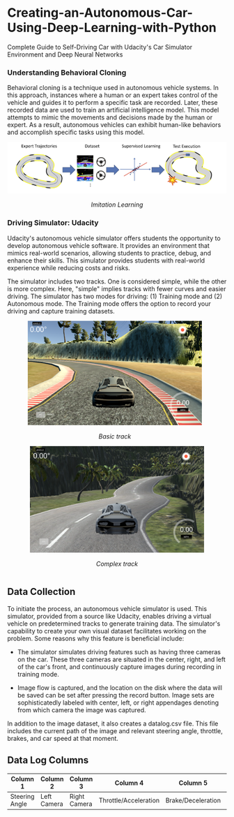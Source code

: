 # Creating-an-Autonomous-Car-Using-Deep-Learning-with-Python
Complete Guide to Self-Driving Car with Udacity's Car Simulator Environment and Deep Neural Networks
### Understanding Behavioral Cloning

Behavioral cloning is a technique used in autonomous vehicle systems. In this approach, instances where a human or an expert takes control of the vehicle and guides it to perform a specific task are recorded. Later, these recorded data are used to train an artificial intelligence model. This model attempts to mimic the movements and decisions made by the human or expert. As a result, autonomous vehicles can exhibit human-like behaviors and accomplish specific tasks using this model.
<div align="center">
  <img src="images/Resim58.PNG" alt="Imitation Learning">
  <p><em>Imitation Learning</em></p>
</div>

### Driving Simulator: Udacity
Udacity's autonomous vehicle simulator offers students the opportunity to develop autonomous vehicle software. It provides an environment that mimics real-world scenarios, allowing students to practice, debug, and enhance their skills. This simulator provides students with real-world experience while reducing costs and risks.

The simulator includes two tracks. One is considered simple, while the other is more complex. Here, "simple" implies tracks with fewer curves and easier driving. The simulator has two modes for driving: (1) Training mode and (2) Autonomous mode. The Training mode offers the option to record your driving and capture training datasets.
<div align="center">
  <div style="display: inline-block; margin-right: 10px;">
    <img src="images/Resim61.PNG" alt="Result1" width="400">
    <p><em>Basic track</em></p>
  </div>
  <div style="display: inline-block;">
    <img src="images/Resim62.PNG" alt="Result2" width="400">
    <p><em>Complex track</em></p>
  </div>
</div>

## Data Collection

To initiate the process, an autonomous vehicle simulator is used. This simulator, provided from a source like Udacity, enables driving a virtual vehicle on predetermined tracks to generate training data. The simulator's capability to create your own visual dataset facilitates working on the problem. Some reasons why this feature is beneficial include:

- The simulator simulates driving features such as having three cameras on the car. These three cameras are situated in the center, right, and left of the car's front, and continuously capture images during recording in training mode.
  
- Image flow is captured, and the location on the disk where the data will be saved can be set after pressing the record button. Image sets are sophisticatedly labeled with center, left, or right appendages denoting from which camera the image was captured.
  
In addition to the image dataset, it also creates a datalog.csv file. This file includes the current path of the image and relevant steering angle, throttle, brakes, and car speed at that moment.
## Data Log Columns

| Column 1       | Column 2    | Column 3 | Column 4    | Column 5        | Column 6        | Column 7   |
|----------------|-------------|----------|-------------|-----------------|-----------------|------------|
| Steering Angle | Left Camera | Right Camera | Throttle/Acceleration | Brake/Deceleration | Vehicle Speed |
